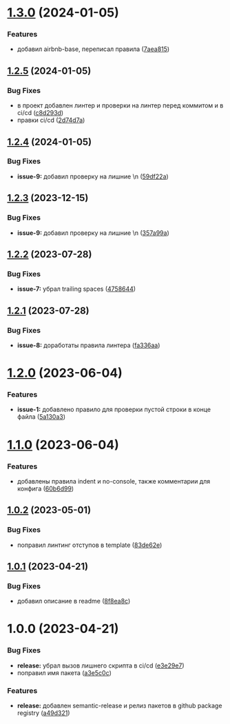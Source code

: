 # [1.3.0](https://github.com/upikoth/eslint-config-vue3/compare/v1.2.5...v1.3.0) (2024-01-05)


### Features

* добавил airbnb-base, переписал правила ([7aea815](https://github.com/upikoth/eslint-config-vue3/commit/7aea81507565781b8a59b9cfdd82d4d84bd49ead))

## [1.2.5](https://github.com/upikoth/eslint-config-vue3/compare/v1.2.4...v1.2.5) (2024-01-05)


### Bug Fixes

* в проект добавлен линтер и проверки на линтер перед коммитом и в ci/cd ([c8d293d](https://github.com/upikoth/eslint-config-vue3/commit/c8d293d1ba1b9ed9db1d2eb4d6f20e53e8e63266))
* правки ci/cd ([2d74d7a](https://github.com/upikoth/eslint-config-vue3/commit/2d74d7ae0095d448ae21d0f134bc2012d670745c))

## [1.2.4](https://github.com/upikoth/eslint-config-vue3/compare/v1.2.3...v1.2.4) (2024-01-05)


### Bug Fixes

* **issue-9:** добавил проверку на лишние \n ([59df22a](https://github.com/upikoth/eslint-config-vue3/commit/59df22ac24babffbc66bff8f84be9cae577ff38b))

## [1.2.3](https://github.com/upikoth/eslint-config-vue3/compare/v1.2.2...v1.2.3) (2023-12-15)


### Bug Fixes

* **issue-9:** добавил проверку на лишние \n ([357a99a](https://github.com/upikoth/eslint-config-vue3/commit/357a99a730f7df417d48bb44f8634b1b141df4b5))

## [1.2.2](https://github.com/upikoth/eslint-config-vue3/compare/v1.2.1...v1.2.2) (2023-07-28)


### Bug Fixes

* **issue-7:** убрал trailing spaces ([4758644](https://github.com/upikoth/eslint-config-vue3/commit/4758644d92d19375dbc5822956a5e28568a9543c))

## [1.2.1](https://github.com/upikoth/eslint-config-vue3/compare/v1.2.0...v1.2.1) (2023-07-28)


### Bug Fixes

* **issue-8:** доработаты правила линтера ([fa336aa](https://github.com/upikoth/eslint-config-vue3/commit/fa336aa64efe4bd67789c683c5c1b940b6407fca))

# [1.2.0](https://github.com/upikoth/eslint-config-vue3/compare/v1.1.0...v1.2.0) (2023-06-04)


### Features

* **issue-1:** добавлено правило для проверки пустой строки в конце файла ([5a130a3](https://github.com/upikoth/eslint-config-vue3/commit/5a130a350e8ceabc165b350c328fa0e19bb425b7))

# [1.1.0](https://github.com/upikoth/eslint-config-vue3/compare/v1.0.2...v1.1.0) (2023-06-04)


### Features

* добавлены правила indent и no-console, также комментарии для конфига ([60b6d99](https://github.com/upikoth/eslint-config-vue3/commit/60b6d99ee32fdb241e594ce79bee41bae83080e4))

## [1.0.2](https://github.com/upikoth/eslint-config-vue3/compare/v1.0.1...v1.0.2) (2023-05-01)


### Bug Fixes

* поправил линтинг отступов в template ([83de62e](https://github.com/upikoth/eslint-config-vue3/commit/83de62e8b1b6b641a7d65a4e6182e166dddaceb8))

## [1.0.1](https://github.com/upikoth/eslint-config-vue3/compare/v1.0.0...v1.0.1) (2023-04-21)


### Bug Fixes

* добавил описание в readme ([8f8ea8c](https://github.com/upikoth/eslint-config-vue3/commit/8f8ea8c83f2a34ddcb31f43b014629dc9c329ec0))

# 1.0.0 (2023-04-21)


### Bug Fixes

* **release:** убрал вызов лишнего скрипта в ci/cd ([e3e29e7](https://github.com/upikoth/eslint-config-vue3/commit/e3e29e7788a074289f404e557e142ed4aecc99c7))
* поправил имя пакета ([a3e5c0c](https://github.com/upikoth/eslint-config-vue3/commit/a3e5c0c351be5c1ca48055308cd3d62659cbec96))


### Features

* **release:** добавлен semantic-release и релиз пакетов в github package registry ([a49d321](https://github.com/upikoth/eslint-config-vue3/commit/a49d321e2ef0a384c23920a1d5e4e15e83efaecd))

